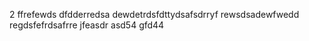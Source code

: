 2
ffrefewds
dfdderredsa
dewdetrdsfdttydsafsdrryf
rewsdsadewfwedd
regdsfefrdsafrre
jfeasdr
asd54
gfd44
